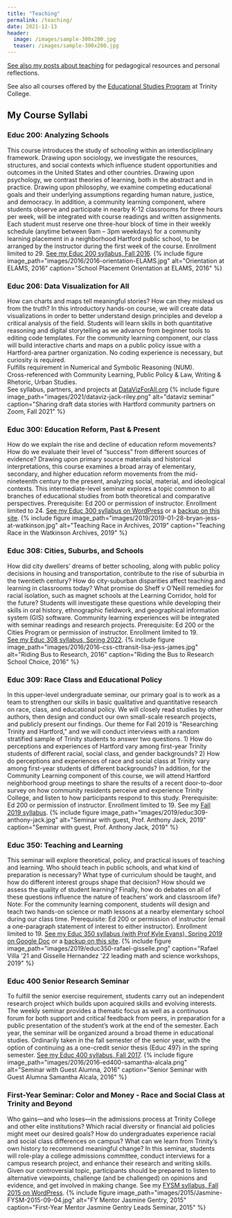 ```yaml
---
title: "Teaching"
permalink: /teaching/
date: 2021-12-13
header:
  image: /images/sample-300x200.jpg
  teaser: /images/sample-300x200.jpg
---
```

[See also my posts about teaching](https://jackdougherty.org/categories/#teaching) for pedagogical resources and personal reflections.

See also all courses offered by the [Educational Studies Program](https://trincoll.edu/educ/courses) at Trinity College.

## My Course Syllabi

### Educ 200: Analyzing Schools
This course introduces the study of schooling within an interdisciplinary framework. Drawing upon sociology, we investigate the resources, structures, and social contexts which influence student opportunities and outcomes in the United States and other countries. Drawing upon psychology, we contrast theories of learning, both in the abstract and in practice. Drawing upon philosophy, we examine competing educational goals and their underlying assumptions regarding human nature, justice, and democracy. In addition, a community learning component, where students observe and participate in nearby K-12 classrooms for three hours per week, will be integrated with course readings and written assignments. Each student must reserve one three-hour block of time in their weekly schedule (anytime between 9am – 3pm weekdays) for a community learning placement in a neighborhood Hartford public school, to be arranged by the instructor during the first week of the course. Enrollment limited to 29. [See my Educ 200 syllabus, Fall 2016](http://jackdougherty.org/educ200).
{% include figure image_path="images/2016/2016-orientation-ELAMS.jpg" alt="Orientation at ELAMS, 2016" caption="School Placement Orientation at ELAMS, 2016" %}

### Educ 206: Data Visualization for All
How can charts and maps tell meaningful stories? How can they mislead us from the truth? In this introductory hands-on course, we will create data visualizations in order to better understand design principles and develop a critical analysis of the field. Students will learn skills in both quantitative reasoning and digital storytelling as we advance from beginner tools to editing code templates. For the community learning component, our class will build interactive charts and maps on a public policy issue with a Hartford-area partner organization. No coding experience is necessary, but curiosity is required.  
Fulfills requirement in Numerical and Symbolic Reasoning (NUM).   
Cross-referenced with Community Learning, Public Policy & Law, Writing & Rhetoric, Urban Studies.  
See syllabus, partners, and projects at [DataVizForAll.org](https://datavizforall.org)
{% include figure image_path="images/2021/dataviz-jack-riley.png" alt="dataviz seminar" caption="Sharing draft data stories with Hartford community partners on Zoom, Fall 2021" %}

### Educ 300: Education Reform, Past & Present
How do we explain the rise and decline of education reform movements? How do we evaluate their level of “success” from different sources of evidence? Drawing upon primary source materials and historical interpretations, this course examines a broad array of elementary, secondary, and higher education reform movements from the mid-nineteenth century to the present, analyzing social, material, and ideological contexts. This intermediate-level seminar explores a topic common to all branches of educational studies from both theoretical and comparative perspectives. Prerequisite: Ed 200 or permission of instructor. Enrollment limited to 24. [See my Educ 300 syllabus on WordPress](http://commons.trincoll.edu/edreform) or a [backup on this site](http://jackdougherty.org/educ300/).
{% include figure image_path="images/2019/2019-01-28-bryan-jess-at-watkinson.jpg" alt="Teaching Race in Archives, 2019" caption="Teaching Race in the Watkinson Archives, 2019" %}

### Educ 308: Cities, Suburbs, and Schools
How did city dwellers’ dreams of better schooling, along with public policy decisions in housing and transportation, contribute to the rise of suburbia in the twentieth century? How do city-suburban disparities affect teaching and learning in classrooms today? What promise do Sheff v O’Neill remedies for racial isolation, such as magnet schools at the Learning Corridor, hold for the future? Students will investigate these questions while developing their skills in oral history, ethnographic fieldwork, and geographical information system (GIS) software. Community learning experiences will be integrated with seminar readings and research projects. Prerequisite: Ed 200 or the Cities Program or permission of instructor. Enrollment limited to 19.  
[See my Educ 308 syllabus, Spring 2022](https://jackdougherty.org/educ308/).
{% include figure image_path="images/2016/2016-css-cttransit-lisa-jess-james.jpg" alt="Riding Bus to Research, 2016" caption="Riding the Bus to Research School Choice, 2016" %}

### Educ 309: Race Class and Educational Policy
In this upper-level undergraduate seminar, our primary goal is to work as a team to strengthen our skills in basic qualitative and quantitative research on race, class, and educational policy. We will closely read studies by other authors, then design and conduct our own small-scale research projects, and publicly present our findings. Our theme for Fall 2019 is "Researching Trinity and Hartford," and we will conduct interviews with a random stratified sample of Trinity students to answer two questions. 1) How do perceptions and experiences of Hartford vary among first-year Trinity students of different racial, social class, and gender backgrounds? 2) How do perceptions and experiences of race and social class at Trinity vary among first-year students of different backgrounds? In addition, for the Community Learning component of this course, we will attend Hartford neighborhood group meetings to share the results of a recent door-to-door survey on how community residents perceive and experience Trinity College, and listen to how participants respond to this study. Prerequisite: Ed 200 or permission of instructor. Enrollment limited to 19. See my [Fall 2019 syllabus](http://jackdougherty.org/educ309).
{% include figure image_path="images/2019/educ309-anthony-jack.jpg" alt="Seminar with guest, Prof. Anthony Jack, 2019" caption="Seminar with guest, Prof. Anthony Jack, 2019" %}

### Educ 350: Teaching and Learning
This seminar will explore theoretical, policy, and practical issues of teaching and learning. Who should teach in public schools, and what kind of preparation is necessary? What type of curriculum should be taught, and how do different interest groups shape that decision? How should we assess the quality of student learning? Finally, how do debates on all of these questions influence the nature of teachers’ work and classroom life? Note: For the community learning component, students will design and teach two hands-on science or math lessons at a nearby elementary school during our class time. Prerequisite: Ed 200 or permission of instructor (email a one-paragraph statement of interest to either instructor). Enrollment limited to 19. [See my Educ 350 syllabus (with Prof Kyle Evans), Spring 2019 on Google Doc](http://bit.ly/educ350) or a [backup on this site](http://jackdougherty.org/educ350/).
{% include figure image_path="images/2019/educ350-rafael-gisselle.png" caption="Rafael Villa '21 and Gisselle Hernandez '22 leading math and science workshops, 2019" %}

### Educ 400 Senior Research Seminar
To fulfill the senior exercise requirement, students carry out an independent research project which builds upon acquired skills and evolving interests. The weekly seminar provides a thematic focus as well as a continuous forum for both support and critical feedback from peers, in preparation for a public presentation of the student’s work at the end of the semester. Each year, the seminar will be organized around a broad theme in educational studies. Ordinarily taken in the fall semester of the senior year, with the option of continuing as a one-credit senior thesis (Educ 497) in the spring semester. [See my Educ 400 syllabus, Fall 2017](http://jackdougherty.org/educ400).
{% include figure image_path="images/2016/2016-ed400-samantha-alcala.png" alt="Seminar with Guest Alumna, 2016" caption="Senior Seminar with Guest Alumna Samantha Alcala, 2016" %}

### First-Year Seminar: Color and Money - Race and Social Class at Trinity and Beyond
Who gains—and who loses—in the admissions process at Trinity College and other elite institutions? Which racial diversity or financial aid policies might meet our desired goals? How do undergraduates experience racial and social class differences on campus? What can we learn from Trinity’s own history to recommend meaningful change? In this seminar, students will role-play a college admissions committee, conduct interviews for a campus research project, and enhance their research and writing skills. Given our controversial topic, participants should be prepared to listen to alternative viewpoints, challenge (and be challenged) on opinions and evidence, and get involved in making change. See my [FYSM syllabus, Fall 2015 on WordPress](https://commons.trincoll.edu/colorandmoney/).
{% include figure image_path="images/2015/Jasmine-FYSM-2015-09-04.jpg" alt="FY Mentor Jasmine Gentry, 2015" caption="First-Year Mentor Jasmine Gentry Leads Seminar, 2015" %}
